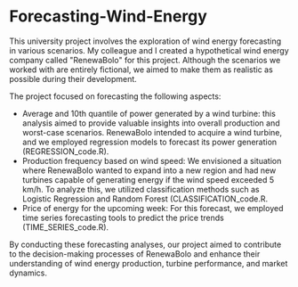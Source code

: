 # Forecasting-Wind-Energy
This university project involves the exploration of wind energy forecasting in various scenarios. My colleague and I created a hypothetical wind energy company called "RenewaBolo" for this project. Although the scenarios we worked with are entirely fictional, we aimed to make them as realistic as possible during their development.

The project focused on forecasting the following aspects:

- Average and 10th quantile of power generated by a wind turbine: this analysis aimed to provide valuable insights into overall production and worst-case scenarios. RenewaBolo intended to acquire a wind turbine, and we employed regression models to forecast its power generation (REGRESSION_code.R).
- Production frequency based on wind speed: We envisioned a situation where RenewaBolo wanted to expand into a new region and had new turbines capable of generating energy if the wind speed exceeded 5 km/h. To analyze this, we utilized classification methods such as Logistic Regression and Random Forest (CLASSIFICATION_code.R.
- Price of energy for the upcoming week: For this forecast, we employed time series forecasting tools to predict the price trends (TIME_SERIES_code.R).

By conducting these forecasting analyses, our project aimed to contribute to the decision-making processes of RenewaBolo and enhance their understanding of wind energy production, turbine performance, and market dynamics.
